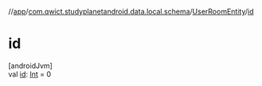 //[app](../../../index.md)/[com.qwict.studyplanetandroid.data.local.schema](../index.md)/[UserRoomEntity](index.md)/[id](id.md)

# id

[androidJvm]\
val [id](id.md): [Int](https://kotlinlang.org/api/latest/jvm/stdlib/kotlin/-int/index.html) = 0
